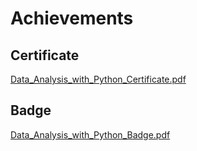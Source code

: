 

# Achievements
## Certificate
[Data_Analysis_with_Python_Certificate.pdf](https://prod-files-secure.s3.us-west-2.amazonaws.com/03e82b26-cccb-4906-bb56-adabcbdc0655/1aa3a050-2338-4a85-85d5-899bad17a31c/Data_Analysis_with_Python_Certificate.pdf?X-Amz-Algorithm=AWS4-HMAC-SHA256&X-Amz-Content-Sha256=UNSIGNED-PAYLOAD&X-Amz-Credential=ASIAZI2LB46624CGJHSU%2F20250205%2Fus-west-2%2Fs3%2Faws4_request&X-Amz-Date=20250205T141336Z&X-Amz-Expires=3600&X-Amz-Security-Token=IQoJb3JpZ2luX2VjEC4aCXVzLXdlc3QtMiJHMEUCIBw7id3M4Qslr%2BycXgkNzwa9tFVIDkFsb%2BGu%2F7hZEGgIAiEAkrulkXfpAN27Nt2cYMUNIah1mLYzV5hOmmRhO0jHk00q%2FwMIRxAAGgw2Mzc0MjMxODM4MDUiDIOT%2BUBQuCQ8pOxoJircA%2BkgTfKhENuU2BSRrfOP3OLyunMxhCcjdumWDgh5EQL8a834cfKS3yICb3wn7xlzmiUY6Ho%2BNYXU%2B3QMeBCCfN72UqYqP0a%2F5LuG2MILQ5DxGDdSH8oRsRqLTne99nI1iYjue4l6ruISmf6cuzDfCN2y0%2B70NoNIUqNdtlyEHjTCxqwU4PDyVA4R1zdaZQisnpjTbUTv8%2F7lnL2%2BPMe1GfU0H5pncGr2wL%2FtEPypyj3ayxM5GIsHf0tsMR6bNQ7ebwfsqR9yXWW4qvsJrntCda8UB3IViS0ix7guIEiJ%2FMtKjFTiva5ecqNLSddfyFbTJRZY%2BeofLkkr9tWbcvuu6aApMTg%2Fm6SoyVtQmwaTf5mNWEVMdU4hG3%2BzE3MfbTbSwNc7NO2liRa0LjLg7r%2BpboHkaShZ6iGDRgNjHoswkeNL0arGn1TCZ9NaD0Cdc0JO8z6sQ8eD4uaWaQYc1M8aPsqWkDhwSP8kPLkc1iULinqGZ86BjKa4Owuldoi6Rkh5XFbccW%2FUURAwBwn9JEDMZREuau4yQT8zgVoqs8XcjanLnq4MuWG2h2uQY68gfGMdCDc9Dotas6%2B%2BY4kRoH5N6Yw7EZMg4zImc0vuOPz3ayZip0ANnXgIuy4729kAMK7jjb0GOqUBphpMA1UMGP2QX6NQCcPUcE76R6%2FzVPWoIE%2BgvrjA%2FzIoBVZjiVIkq%2FuPnY6182Vrul5BRFt4anDrWucBVSon2kwOla%2BHHRjmqPxSCBP9TeClfHX6y53AXbrdwVjE1PBJF3CNNA2YJNBMCAb%2F5Aa1%2FkW5li%2FZDKPxHVXKOeHZakkARq9ZoSNxKdugSOyM8X%2BhfH6UldxTbaIlCLq95ECGHqDYhQnw&X-Amz-Signature=c8001fc06c81aee0be035086d39545f99331a9957cecd9423d15d813c435e04c&X-Amz-SignedHeaders=host&x-id=GetObject)
## Badge
[Data_Analysis_with_Python_Badge.pdf](https://prod-files-secure.s3.us-west-2.amazonaws.com/03e82b26-cccb-4906-bb56-adabcbdc0655/4fa9bcf8-b584-40dd-8775-c0bfadf6a6f0/Data_Analysis_with_Python_Badge.pdf?X-Amz-Algorithm=AWS4-HMAC-SHA256&X-Amz-Content-Sha256=UNSIGNED-PAYLOAD&X-Amz-Credential=ASIAZI2LB46624CGJHSU%2F20250205%2Fus-west-2%2Fs3%2Faws4_request&X-Amz-Date=20250205T141336Z&X-Amz-Expires=3600&X-Amz-Security-Token=IQoJb3JpZ2luX2VjEC4aCXVzLXdlc3QtMiJHMEUCIBw7id3M4Qslr%2BycXgkNzwa9tFVIDkFsb%2BGu%2F7hZEGgIAiEAkrulkXfpAN27Nt2cYMUNIah1mLYzV5hOmmRhO0jHk00q%2FwMIRxAAGgw2Mzc0MjMxODM4MDUiDIOT%2BUBQuCQ8pOxoJircA%2BkgTfKhENuU2BSRrfOP3OLyunMxhCcjdumWDgh5EQL8a834cfKS3yICb3wn7xlzmiUY6Ho%2BNYXU%2B3QMeBCCfN72UqYqP0a%2F5LuG2MILQ5DxGDdSH8oRsRqLTne99nI1iYjue4l6ruISmf6cuzDfCN2y0%2B70NoNIUqNdtlyEHjTCxqwU4PDyVA4R1zdaZQisnpjTbUTv8%2F7lnL2%2BPMe1GfU0H5pncGr2wL%2FtEPypyj3ayxM5GIsHf0tsMR6bNQ7ebwfsqR9yXWW4qvsJrntCda8UB3IViS0ix7guIEiJ%2FMtKjFTiva5ecqNLSddfyFbTJRZY%2BeofLkkr9tWbcvuu6aApMTg%2Fm6SoyVtQmwaTf5mNWEVMdU4hG3%2BzE3MfbTbSwNc7NO2liRa0LjLg7r%2BpboHkaShZ6iGDRgNjHoswkeNL0arGn1TCZ9NaD0Cdc0JO8z6sQ8eD4uaWaQYc1M8aPsqWkDhwSP8kPLkc1iULinqGZ86BjKa4Owuldoi6Rkh5XFbccW%2FUURAwBwn9JEDMZREuau4yQT8zgVoqs8XcjanLnq4MuWG2h2uQY68gfGMdCDc9Dotas6%2B%2BY4kRoH5N6Yw7EZMg4zImc0vuOPz3ayZip0ANnXgIuy4729kAMK7jjb0GOqUBphpMA1UMGP2QX6NQCcPUcE76R6%2FzVPWoIE%2BgvrjA%2FzIoBVZjiVIkq%2FuPnY6182Vrul5BRFt4anDrWucBVSon2kwOla%2BHHRjmqPxSCBP9TeClfHX6y53AXbrdwVjE1PBJF3CNNA2YJNBMCAb%2F5Aa1%2FkW5li%2FZDKPxHVXKOeHZakkARq9ZoSNxKdugSOyM8X%2BhfH6UldxTbaIlCLq95ECGHqDYhQnw&X-Amz-Signature=e700363a317ae6ddb4a5b8aacca26e04c654c18892e8b478f71b011e15bea0fa&X-Amz-SignedHeaders=host&x-id=GetObject)
